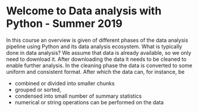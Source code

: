 # Welcome to Data analysis with Python - Summer 2019

In this course an overview is given of different phases of the data analysis pipeline using Python and its data analysis ecosystem. What is typically done in data analysis? We assume that data is already available, so we only need to download it. After downloading the data it needs to be cleaned to enable further analysis. In the cleaning phase the data is converted to some uniform and consistent format. After which the data can, for instance, be

  *  combined or divided into smaller chunks
  *  grouped or sorted,
  *  condensed into small number of summary statistics
  *  numerical or string operations can be performed on the data
